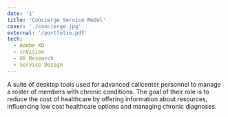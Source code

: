 ```yaml
---
date: '1'
title: 'Concierge Service Model'
cover: './concierge.jpg'
external: '/portfolio.pdf'
tech:
  - Adobe XD
  - inVision
  - UX Research
  - Service Design
---
```


A suite of desktop tools used for advanced callcenter personnel to manage a roster of members with chronic conditions. The goal of their role is to reduce the cost of healthcare by offering information about resources, influencing low cost healthcare options and managing chronic diagnoses.
